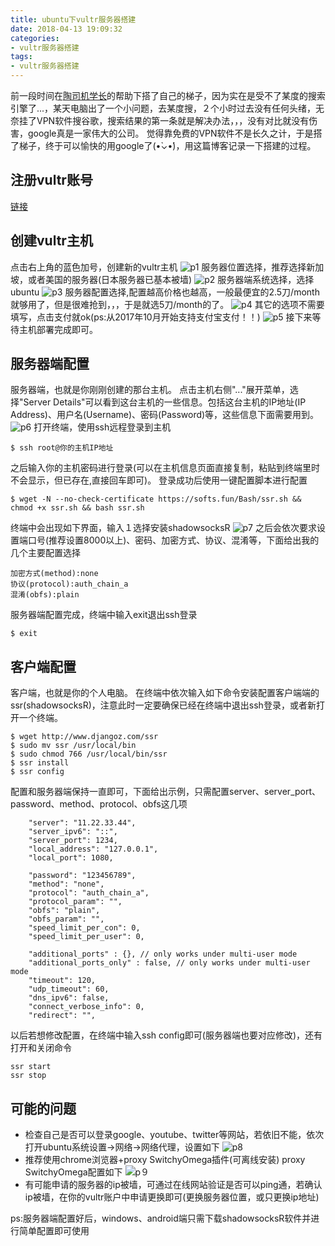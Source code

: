 ```yaml
---
title: ubuntu下vultr服务器搭建
date: 2018-04-13 19:09:32
categories:
- vultr服务器搭建
tags:
- vultr服务器搭建
---
```

前一段时间在[陶司机学长](http://logqtainia.github.io/)的帮助下搭了自己的梯子，因为实在是受不了某度的搜索引擎了...，某天电脑出了一个小问题，去某度搜，２个小时过去没有任何头绪，无奈挂了VPN软件搜谷歌，搜索结果的第一条就是解决办法，，，没有对比就没有伤害，google真是一家伟大的公司。
觉得靠免费的VPN软件不是长久之计，于是搭了梯子，终于可以愉快的用google了(•̀⌄•́)，用这篇博客记录一下搭建的过程。
## 注册vultr账号
[链接](https://www.vultr.com/)
## 创建vultr主机
点击右上角的蓝色加号，创建新的vultr主机
![p1](/p1.png)
服务器位置选择，推荐选择新加坡，或者美国的服务器(日本服务器已基本被墙)
![p2](/p2.png)
服务器端系统选择，选择ubuntu
![p3](/p3.png)
服务器配置选择,配置越高价格也越高，一般最便宜的2.5刀/month就够用了，但是很难抢到，，，于是就选5刀/month的了。
![p4](/p4.png)
其它的选项不需要填写，点击支付就ok(ps:从2017年10月开始支持支付宝支付！！)
![p5](/p5.png)
接下来等待主机部署完成即可。
## 服务器端配置
服务器端，也就是你刚刚创建的那台主机。
点击主机右侧"..."展开菜单，选择"Server Details"可以看到这台主机的一些信息。包括这台主机的IP地址(IP Address)、用户名(Username)、密码(Password)等，这些信息下面需要用到。
![p6](/p6.png)
打开终端，使用ssh远程登录到主机
```
$ ssh root@你的主机IP地址
```
之后输入你的主机密码进行登录(可以在主机信息页面直接复制，粘贴到终端里时不会显示，但已存在,直接回车即可)。
登录成功后使用一键配置脚本进行配置
```
$ wget -N --no-check-certificate https://softs.fun/Bash/ssr.sh && chmod +x ssr.sh && bash ssr.sh
```
终端中会出现如下界面，输入１选择安装shadowsocksR
![p7](/p7.png)
之后会依次要求设置端口号(推荐设置8000以上)、密码、加密方式、协议、混淆等，下面给出我的几个主要配置选择
```
加密方式(method):none
协议(protocol):auth_chain_a
混淆(obfs):plain
```
服务器端配置完成，终端中输入exit退出ssh登录
```
$ exit
```
## 客户端配置
客户端，也就是你的个人电脑。
在终端中依次输入如下命令安装配置客户端端的ssr(shadowsocksR)，注意此时一定要确保已经在终端中退出ssh登录，或者新打开一个终端。
```
$ wget http://www.djangoz.com/ssr
$ sudo mv ssr /usr/local/bin
$ sudo chmod 766 /usr/local/bin/ssr
$ ssr install
$ ssr config
```
配置和服务器端保持一直即可，下面给出示例，只需配置server、server_port、password、method、protocol、obfs这几项
```
    "server": "11.22.33.44",
    "server_ipv6": "::",
    "server_port": 1234,
    "local_address": "127.0.0.1",
    "local_port": 1080,

    "password": "123456789",
    "method": "none",
    "protocol": "auth_chain_a",
    "protocol_param": "",
    "obfs": "plain",
    "obfs_param": "",
    "speed_limit_per_con": 0,
    "speed_limit_per_user": 0,

    "additional_ports" : {}, // only works under multi-user mode
    "additional_ports_only" : false, // only works under multi-user mode
    "timeout": 120,
    "udp_timeout": 60,
    "dns_ipv6": false,
    "connect_verbose_info": 0,
    "redirect": "",

```
以后若想修改配置，在终端中输入ssh config即可(服务器端也要对应修改)，还有打开和关闭命令
```
ssr start
ssr stop
```
## 可能的问题
- 检查自己是否可以登录google、youtube、twitter等网站，若依旧不能，依次打开ubuntu系统设置->网络->网络代理，设置如下
![p8](/p8.png)
- 推荐使用chrome浏览器+proxy SwitchyOmega插件(可离线安装)
proxy SwitchyOmega配置如下
![p９](/p9.png)
- 有可能申请的服务器的ip被墙，可通过在线网站验证是否可以ping通，若确认ip被墙，在你的vultr账户中申请更换即可(更换服务器位置，或只更换ip地址)

ps:服务器端配置好后，windows、android端只需下载shadowsocksR软件并进行简单配置即可使用